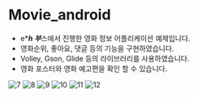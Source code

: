 # Movie_android
* e****h 부***스에서 진행한 영화 정보 어플리케이션 예제입니다.  
* 영화순위, 좋아요, 댓글 등의 기능을 구현하였습니다.
* Volley, Gson, Glide 등의 라이브러리를 사용하였습니다.
* 영화 포스터와 영화 예고편을 확인 할 수 있습니다.



![7](https://user-images.githubusercontent.com/24218456/49324783-2cb8f680-f578-11e8-9d84-3d1748b6cbcb.JPG)
![8](https://user-images.githubusercontent.com/24218456/49324795-7d305400-f578-11e8-82b7-336fe5685a4d.JPG)
![9](https://user-images.githubusercontent.com/24218456/49324799-a0f39a00-f578-11e8-92ec-2ecaf4bd5a2f.JPG)
![10](https://user-images.githubusercontent.com/24218456/49324826-ed3eda00-f578-11e8-8865-cf29721fb60a.JPG)
![11](https://user-images.githubusercontent.com/24218456/49324812-cd0f1b00-f578-11e8-8da0-6e950f7a504a.JPG)
![12](https://user-images.githubusercontent.com/24218456/49324821-cf717500-f578-11e8-9665-9dffbc56b6ef.JPG)
